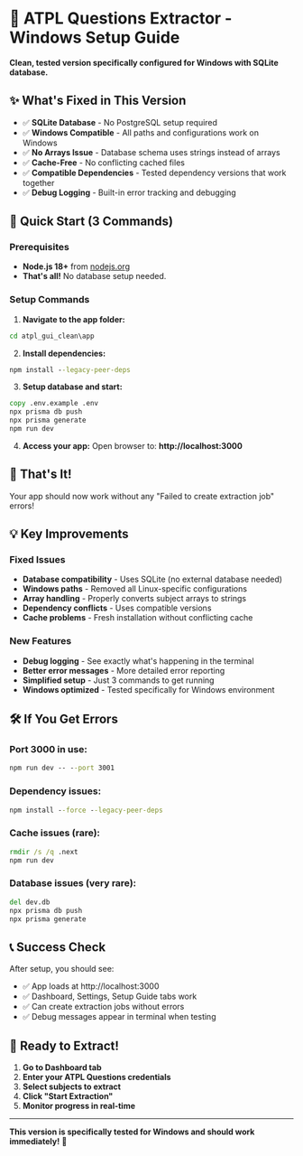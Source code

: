 
# 🚀 ATPL Questions Extractor - Windows Setup Guide

**Clean, tested version specifically configured for Windows with SQLite database.**

## ✨ What's Fixed in This Version

- ✅ **SQLite Database** - No PostgreSQL setup required
- ✅ **Windows Compatible** - All paths and configurations work on Windows  
- ✅ **No Arrays Issue** - Database schema uses strings instead of arrays
- ✅ **Cache-Free** - No conflicting cached files
- ✅ **Compatible Dependencies** - Tested dependency versions that work together
- ✅ **Debug Logging** - Built-in error tracking and debugging

## 🚀 Quick Start (3 Commands)

### Prerequisites
- **Node.js 18+** from [nodejs.org](https://nodejs.org/)
- **That's all!** No database setup needed.

### Setup Commands

1. **Navigate to the app folder:**
```cmd
cd atpl_gui_clean\app
```

2. **Install dependencies:**
```cmd
npm install --legacy-peer-deps
```

3. **Setup database and start:**
```cmd
copy .env.example .env
npx prisma db push
npx prisma generate
npm run dev
```

4. **Access your app:**
Open browser to: **http://localhost:3000**

## 🎯 That's It!

Your app should now work without any "Failed to create extraction job" errors!

## 💡 Key Improvements

### Fixed Issues
- **Database compatibility** - Uses SQLite (no external database needed)
- **Windows paths** - Removed all Linux-specific configurations  
- **Array handling** - Properly converts subject arrays to strings
- **Dependency conflicts** - Uses compatible versions
- **Cache problems** - Fresh installation without conflicting cache

### New Features
- **Debug logging** - See exactly what's happening in the terminal
- **Better error messages** - More detailed error reporting
- **Simplified setup** - Just 3 commands to get running
- **Windows optimized** - Tested specifically for Windows environment

## 🛠️ If You Get Errors

### Port 3000 in use:
```cmd
npm run dev -- --port 3001
```

### Dependency issues:
```cmd
npm install --force --legacy-peer-deps
```

### Cache issues (rare):
```cmd
rmdir /s /q .next
npm run dev
```

### Database issues (very rare):
```cmd
del dev.db
npx prisma db push
npx prisma generate
```

## 📞 Success Check

After setup, you should see:
- ✅ App loads at http://localhost:3000
- ✅ Dashboard, Settings, Setup Guide tabs work
- ✅ Can create extraction jobs without errors
- ✅ Debug messages appear in terminal when testing

## 🎉 Ready to Extract!

1. **Go to Dashboard tab**
2. **Enter your ATPL Questions credentials** 
3. **Select subjects to extract**
4. **Click "Start Extraction"**
5. **Monitor progress in real-time**

---

**This version is specifically tested for Windows and should work immediately!** 🚀
